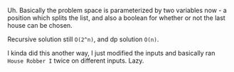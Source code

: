 Uh. Basically the problem space is parameterized by two variables now - a position which splits the list, and also a boolean for whether or not the last house can be chosen.

Recursive solution still `O(2^n)`, and dp solution `O(n)`.

I kinda did this another way, I just modified the inputs and basically ran `House Robber I` twice on different inputs. Lazy.